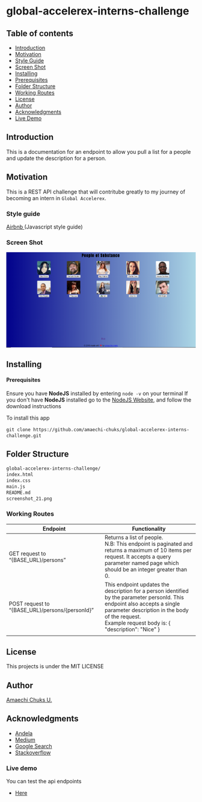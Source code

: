 # global-accelerex-interns-challenge

## Table of contents

- [Introduction](#introduction)
- [Motivation](#motivation)
- [Style Guide](#style-guide)
- [Screen Shot](#screen-shot)
- [Installing](#installing)
- [Prerequisites](#prerequisites)
 - [Folder Structure](#folder-structure)
 - [Working Routes](#working-routes)
 - [License](#license)
 - [Author](#author)
 - [Acknowledgments](#acknowledgments)
 - [Live Demo](#live-demo)

## Introduction
This is a documentation for an endpoint to allow you pull a list for a people and update the description for a person.

## Motivation

This is a REST API challenge that will contritube greatly to my journey of becoming an intern in `Global Accelerex`.

### Style guide

[Airbnb ](https://github.com/airbnb/javascript)(Javascript style guide)


### Screen Shot

![alt](/screenshot_21.png)


## Installing

#### Prerequisites

Ensure you have **NodeJS** installed by entering `node -v` on your terminal
If you don't have **NodeJS** installed go to the [NodeJS Website](http://nodejs.org), and follow the download instructions

To install this app

```
git clone https://github.com/amaechi-chuks/global-accelerex-interns-challenge.git
```

## Folder Structure

```
global-accelerex-interns-challenge/
index.html
index.css
main.js
README.md
screenshot_21.png
```


### Working Routes

<table>
<thead>
<tr>
<th>Endpoint</th>
<th>Functionality</th>
</tr>
</thead>
<tbody>
<tr>
<td>GET request to “{BASE_URL}/persons”</td>
<td>Returns a list of people.<br /> N.B: This endpoint is paginated and returns a maximum of 10 items per request. It accepts a query parameter named page which should be an integer greater than 0.
</td>
</tr>
<tr>
<td>POST request to “{BASE_URL}/persons/{personId}”</td>
<td>This endpoint updates the description for a person identified by the parameter personId. This endpoint also accepts a single parameter description in the body of the request.<br />Example request body is:
{
     			"description": "Nice"
}
</td>

<tr>
<td></td>
<td></td>
</tr>
</tbody></table>

## License

This projects is under the MIT LICENSE

## Author

[Amaechi Chuks U.](https://github.com/amaechi-chuks)

## Acknowledgments

- [Andela](https://andela.com)
- [Medium](https://medium.com)
- [Google Search](https://google.com)
- [Stackoverflow](https://stackoverflow.com)


### Live demo

You can test the api endpoints

- [Here ](https:)
